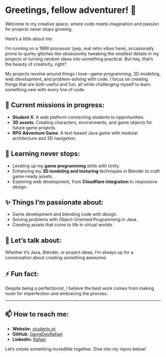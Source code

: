 # Greetings, fellow adventurer! 👋  

Welcome to my creative space, where code meets imagination and passion for projects never stops growing.  

Here’s a little about me:  

I’m running on a 1999 processor (yep, real retro vibes here), occasionally prone to quirky glitches like obsessively tweaking the smallest details in my projects or turning random ideas into something practical. But hey, that’s the beauty of creativity, right?  

My projects revolve around things I love—game programming, 3D modeling, web development, and problem-solving with code. I focus on creating things that are both useful and fun, all while challenging myself to learn something new with every line of code.  

## 🔭 Current missions in progress:  
- **Student X**: A web platform connecting students to opportunities.  
- **3D assets**: Creating characters, environments, and game objects for future game projects.  
- **RPG Adventure Game**: A text-based Java game with modular architecture and 3D navigation.  

## 🌱 Learning never stops:  
- Leveling up my **game programming** skills with Unity.  
- Enhancing my **3D modeling and texturing** techniques in Blender to craft game-ready assets.  
- Exploring web development, from **Cloudflare integration** to responsive design.  

## ✨ Things I’m passionate about:  
- Game development and blending code with design.  
- Solving problems with Object-Oriented Programming in Java.  
- Creating assets that come to life in virtual worlds.  

## 💬 Let’s talk about:  
Whether it’s Java, Blender, or project ideas, I’m always up for a conversation about creating something awesome.  

## ⚡ Fun fact:  
Despite being a perfectionist, I believe the best work comes from making room for imperfection and embracing the process.  

---

## 📫 How to reach me:  
- **Website:** [studentx.pt](https://www.studentx.pt)  
- **GitHub:** [GameDevRafael](https://github.com/GameDevRafael)  
- **LinkedIn:** [Rafael](https://www.linkedin.com/in/gamedevrafael)  

Let’s create something incredible together. Dive into my repos below!  
